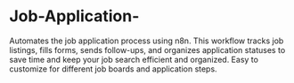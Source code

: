 # Job-Application-
Automates the job application process using n8n. This workflow tracks job listings, fills forms, sends follow-ups, and organizes application statuses to save time and keep your job search efficient and organized. Easy to customize for different job boards and application steps.
